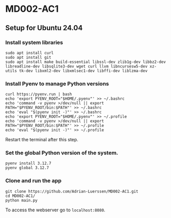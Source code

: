 # MD002-AC1

## Setup for Ubuntu 24.04

### Install system libraries

```
sudo apt install curl
sudo apt install git
sudo apt install make build-essential libssl-dev zlib1g-dev libbz2-dev libreadline-dev libsqlite3-dev wget curl llvm libncursesw5-dev xz-utils tk-dev libxml2-dev libxmlsec1-dev libffi-dev liblzma-dev
```

### Install Pyenv to manage Python versions

```
curl https://pyenv.run | bash
echo 'export PYENV_ROOT="$HOME/.pyenv"' >> ~/.bashrc
echo 'command -v pyenv >/dev/null || export PATH="$PYENV_ROOT/bin:$PATH"' >> ~/.bashrc
echo 'eval "$(pyenv init -)"' >> ~/.bashrc
echo 'export PYENV_ROOT="$HOME/.pyenv"' >> ~/.profile
echo 'command -v pyenv >/dev/null || export PATH="$PYENV_ROOT/bin:$PATH"' >> ~/.profile
echo 'eval "$(pyenv init -)"' >> ~/.profile
```

Restart the terminal after this step.

### Set the global Python version of the system.

```
pyenv install 3.12.7
pyenv global 3.12.7
```

### Clone and run the app

```
git clone https://github.com/Adrian-Luerssen/MD002-AC1.git
cd MD002-AC1/
python main.py
```

To access the webserver go to `localhost:8080`.
